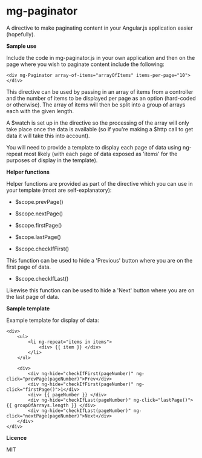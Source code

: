 mg-paginator
============

A directive to make paginating content in your Angular.js application easier (hopefully).

**Sample use**

Include the code in mg-paginator.js in your own application and then on the page where you wish to paginate content include the following:

    <div mg-Paginator array-of-items="arrayOfItems" items-per-page="10">
    </div>
    
This directive can be used by passing in an array of items from a controller and the number of items to be displayed per page as an option (hard-coded or otherwise). The array of items will then be split into a group of arrays each with the given length.

A $watch is set up in the directive so the processing of the array will only take place once the data is available (so if you're making a $http call to get data it will take this into account).

You will need to provide a template to display each page of data using ng-repeat most likely (with each page of data exposed as 'items' for the purposes of display in the template). 

**Helper functions**

Helper functions are provided as part of the directive which you can use in your template (most are self-explanatory):

- $scope.prevPage()

- $scope.nextPage()
    
- $scope.firstPage()

- $scope.lastPage()

- $scope.checkIfFirst()
    
This function can be used to hide a 'Previous' button where you are on the first page of data.

- $scope.checkIfLast()

Likewise this function can be used to hide a 'Next' button where you are on the last page of data. 

**Sample template**

Example template for display of data:

    <div>
        <ul>
            <li ng-repeat="items in items">
                <div> {{ item }} </div>
            </li>
        </ul>

        <div>
            <div ng-hide="checkIfFirst(pageNumber)" ng-click="prevPage(pageNumber)">Prev</div>
            <div ng-hide="checkIfFirst(pageNumber)" ng-click="firstPage()">1</div>
            <div> {{ pageNumber }} </div>
            <div ng-hide="checkIfLast(pageNumber)" ng-click="lastPage()"> {{ groupOfArrays.length }} </div>
            <div ng-hide="checkIfLast(pageNumber)" ng-click="nextPage(pageNumber)">Next</div>
        </div>
    </div>

**Licence**

MIT
